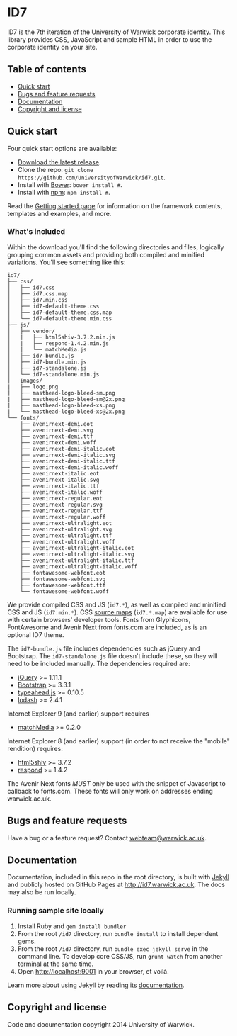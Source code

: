 # ID7

ID7 is the 7th iteration of the University of Warwick corporate identity. This library provides CSS, JavaScript and sample HTML in order to use the corporate identity on your site.

## Table of contents

- [Quick start](#quick-start)
- [Bugs and feature requests](#bugs-and-feature-requests)
- [Documentation](#documentation)
- [Copyright and license](#copyright-and-license)

## Quick start

Four quick start options are available:

- [Download the latest release](#).
- Clone the repo: `git clone https://github.com/UniversityofWarwick/id7.git`.
- Install with [Bower](http://bower.io): `bower install #`.
- Install with [npm](https://www.npmjs.org): `npm install #`.

Read the [Getting started page](#) for information on the framework contents, templates and examples, and more.

### What's included

Within the download you'll find the following directories and files, logically grouping common assets and providing both compiled and minified variations. You'll see something like this:

```
id7/
├── css/
│   ├── id7.css
│   ├── id7.css.map
│   ├── id7.min.css
│   ├── id7-default-theme.css
│   ├── id7-default-theme.css.map
│   └── id7-default-theme.min.css
├── js/
│   ├── vendor/
│   |   ├── html5shiv-3.7.2.min.js
│   |   ├── respond-1.4.2.min.js
│   |   └── matchMedia.js
│   ├── id7-bundle.js
│   ├── id7-bundle.min.js
│   ├── id7-standalone.js
│   └── id7-standalone.min.js
│   images/
|   ├── logo.png
|   ├── masthead-logo-bleed-sm.png
|   ├── masthead-logo-bleed-sm@2x.png
|   ├── masthead-logo-bleed-xs.png
|   └── masthead-logo-bleed-xs@2x.png
└── fonts/
    ├── avenirnext-demi.eot
    ├── avenirnext-demi.svg
    ├── avenirnext-demi.ttf
    ├── avenirnext-demi.woff
    ├── avenirnext-demi-italic.eot
    ├── avenirnext-demi-italic.svg
    ├── avenirnext-demi-italic.ttf
    ├── avenirnext-demi-italic.woff
    ├── avenirnext-italic.eot
    ├── avenirnext-italic.svg
    ├── avenirnext-italic.ttf
    ├── avenirnext-italic.woff
    ├── avenirnext-regular.eot
    ├── avenirnext-regular.svg
    ├── avenirnext-regular.ttf
    ├── avenirnext-regular.woff
    ├── avenirnext-ultralight.eot
    ├── avenirnext-ultralight.svg
    ├── avenirnext-ultralight.ttf
    ├── avenirnext-ultralight.woff
    ├── avenirnext-ultralight-italic.eot
    ├── avenirnext-ultralight-italic.svg
    ├── avenirnext-ultralight-italic.ttf
    ├── avenirnext-ultralight-italic.woff
    ├── fontawesome-webfont.eot
    ├── fontawesome-webfont.svg
    ├── fontawesome-webfont.ttf
    └── fontawesome-webfont.woff
```

We provide compiled CSS and JS (`id7.*`), as well as compiled and minified CSS and JS (`id7.min.*`). CSS [source maps](https://developers.google.com/chrome-developer-tools/docs/css-preprocessors) (`id7.*.map`) are available for use with certain browsers' developer tools. Fonts from Glyphicons, FontAwesome and Avenir Next from fonts.com are included, as is an optional ID7 theme.

The `id7-bundle.js` file includes dependencies such as jQuery and Bootstrap. The `id7-standalone.js` file doesn't include these, so they will need to be included manually. The dependencies required are:

- [jQuery](https://github.com/jquery/jquery) >= 1.11.1
- [Bootstrap](https://github.com/twbs/bootstrap) >= 3.3.1
- [typeahead.js](https://github.com/twitter/typeahead.js) >= 0.10.5
- [lodash](https://github.com/lodash/lodash) >= 2.4.1

Internet Explorer 9 (and earlier) support requires

- [matchMedia](https://github.com/paulirish/matchMedia.js) >= 0.2.0

Internet Explorer 8 (and earlier) support (in order to not receive the "mobile" rendition) requires:

- [html5shiv](https://github.com/aFarkas/html5shiv) >= 3.7.2
- [respond](https://github.com/scottjehl/Respond) >= 1.4.2

The Avenir Next fonts *MUST* only be used with the snippet of Javascript to callback to fonts.com. These fonts will only work on addresses ending warwick.ac.uk.

## Bugs and feature requests

Have a bug or a feature request? Contact <webteam@warwick.ac.uk>.

## Documentation

Documentation, included in this repo in the root directory, is built with [Jekyll](http://jekyllrb.com) and publicly hosted on GitHub Pages at <http://id7.warwick.ac.uk>. The docs may also be run locally.

### Running sample site locally

1. Install Ruby and `gem install bundler`
2. From the root `/id7` directory, run `bundle install` to install dependent gems.
4. From the root `/id7` directory, run `bundle exec jekyll serve` in the command line. To develop core CSS/JS, run `grunt watch` from another terminal at the same time.
5. Open <http://localhost:9001> in your browser, et voilà.

Learn more about using Jekyll by reading its [documentation](http://jekyllrb.com/docs/home/).

## Copyright and license

Code and documentation copyright 2014 University of Warwick.
